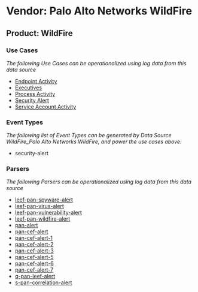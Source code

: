 Vendor: Palo Alto Networks WildFire
===================================
Product: WildFire
-----------------

### Use Cases

_The following Use Cases can be operationalized using log data from this data source_

* [Endpoint Activity](../UseCases/usecase_endpoint_activity.md)
* [Executives](../UseCases/usecase_executives.md)
* [Process Activity](../UseCases/usecase_process_activity.md)
* [Security Alert](../UseCases/usecase_security_alert.md)
* [Service Account Activity](../UseCases/usecase_service_account_activity.md)


### Event Types

_The following list of Event Types can be generated by Data Source WildFire_Palo Alto Networks WildFire, and power the use cases above:_

- security-alert


### Parsers

_The following Parsers can be operationalized using log data from this data source_

* [leef-pan-spyware-alert](../Parsers/parserContent_leef-pan-spyware-alert.md)
* [leef-pan-virus-alert](../Parsers/parserContent_leef-pan-virus-alert.md)
* [leef-pan-vulnerability-alert](../Parsers/parserContent_leef-pan-vulnerability-alert.md)
* [leef-pan-wildfire-alert](../Parsers/parserContent_leef-pan-wildfire-alert.md)
* [pan-alert](../Parsers/parserContent_pan-alert.md)
* [pan-cef-alert](../Parsers/parserContent_pan-cef-alert.md)
* [pan-cef-alert-1](../Parsers/parserContent_pan-cef-alert-1.md)
* [pan-cef-alert-2](../Parsers/parserContent_pan-cef-alert-2.md)
* [pan-cef-alert-3](../Parsers/parserContent_pan-cef-alert-3.md)
* [pan-cef-alert-5](../Parsers/parserContent_pan-cef-alert-5.md)
* [pan-cef-alert-6](../Parsers/parserContent_pan-cef-alert-6.md)
* [pan-cef-alert-7](../Parsers/parserContent_pan-cef-alert-7.md)
* [q-pan-leef-alert](../Parsers/parserContent_q-pan-leef-alert.md)
* [s-pan-correlation-alert](../Parsers/parserContent_s-pan-correlation-alert.md)
